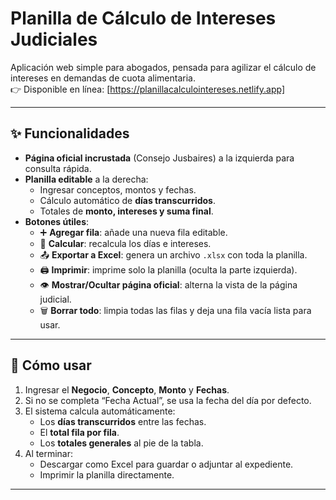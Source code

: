 # Planilla de Cálculo de Intereses Judiciales

Aplicación web simple para abogados, pensada para agilizar el cálculo de intereses en demandas de cuota alimentaria.  
👉 Disponible en línea: [https://planillacalculointereses.netlify.app]

---

## ✨ Funcionalidades

- **Página oficial incrustada** (Consejo Jusbaires) a la izquierda para consulta rápida.
- **Planilla editable** a la derecha:
  - Ingresar conceptos, montos y fechas.
  - Cálculo automático de **días transcurridos**.
  - Totales de **monto, intereses y suma final**.
- **Botones útiles**:
  - ➕ **Agregar fila**: añade una nueva fila editable.
  - 🧮 **Calcular**: recalcula los días e intereses.
  - 📤 **Exportar a Excel**: genera un archivo `.xlsx` con toda la planilla.
  - 🖨️ **Imprimir**: imprime solo la planilla (oculta la parte izquierda).
  - 👁️ **Mostrar/Ocultar página oficial**: alterna la vista de la página judicial.
  - 🗑️ **Borrar todo**: limpia todas las filas y deja una fila vacía lista para usar.

---

## 📝 Cómo usar

1. Ingresar el **Negocio**, **Concepto**, **Monto** y **Fechas**.
2. Si no se completa “Fecha Actual”, se usa la fecha del día por defecto.
3. El sistema calcula automáticamente:
   - Los **días transcurridos** entre las fechas.
   - El **total fila por fila**.
   - Los **totales generales** al pie de la tabla.
4. Al terminar:
   - Descargar como Excel para guardar o adjuntar al expediente.
   - Imprimir la planilla directamente.

---


